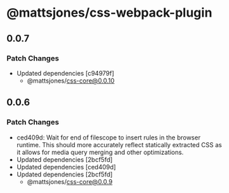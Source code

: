 # @mattsjones/css-webpack-plugin

## 0.0.7

### Patch Changes

- Updated dependencies [c94979f]
  - @mattsjones/css-core@0.0.10

## 0.0.6

### Patch Changes

- ced409d: Wait for end of filescope to insert rules in the browser runtime. This should more accurately reflect statically extracted CSS as it allows for media query merging and other optimizations.
- Updated dependencies [2bcf5fd]
- Updated dependencies [ced409d]
- Updated dependencies [2bcf5fd]
  - @mattsjones/css-core@0.0.9
